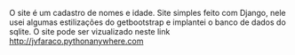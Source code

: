 O site é um cadastro de nomes e idade.
Site simples feito com Django, nele usei algumas estilizações do getbootstrap e implantei o banco de dados do sqlite.
O site pode ser vizualizado neste link http://jvfaraco.pythonanywhere.com
